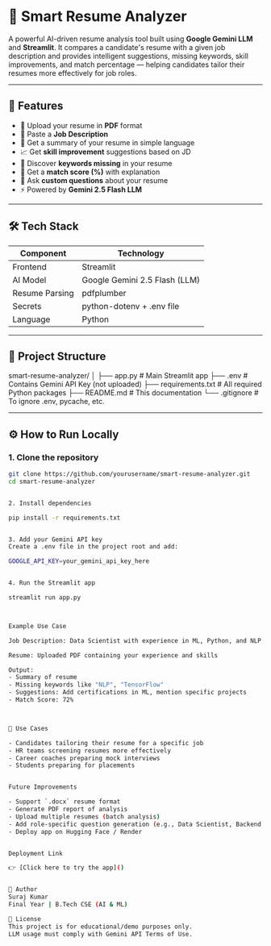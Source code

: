 # 📄 Smart Resume Analyzer

A powerful AI-driven resume analysis tool built using **Google Gemini LLM** and **Streamlit**. It compares a candidate's resume with a given job description and provides intelligent suggestions, missing keywords, skill improvements, and match percentage — helping candidates tailor their resumes more effectively for job roles.

---

## 🚀 Features

- 📂 Upload your resume in **PDF** format
- 📝 Paste a **Job Description**
- 📃 Get a summary of your resume in simple language
- 📈 Get **skill improvement** suggestions based on JD
- 🔑 Discover **keywords missing** in your resume
- 🎯 Get a **match score (%)** with explanation
- 💬 Ask **custom questions** about your resume
- ⚡ Powered by **Gemini 2.5 Flash LLM**

---

## 🛠️ Tech Stack

| Component      | Technology                     |
|----------------|--------------------------------|
| Frontend       | Streamlit                      |
| AI Model       | Google Gemini 2.5 Flash (LLM)  |
| Resume Parsing | pdfplumber                     |
| Secrets        | python-dotenv + .env file      |
| Language       | Python                         |

---

## 📁 Project Structure

smart-resume-analyzer/
│
├── app.py # Main Streamlit app
├── .env # Contains Gemini API Key (not uploaded)
├── requirements.txt # All required Python packages
├── README.md # This documentation
└── .gitignore # To ignore .env, pycache, etc.




---

## ⚙️ How to Run Locally

### 1. Clone the repository
```bash
git clone https://github.com/yourusername/smart-resume-analyzer.git
cd smart-resume-analyzer


2. Install dependencies

pip install -r requirements.txt


3. Add your Gemini API key
Create a .env file in the project root and add:

GOOGLE_API_KEY=your_gemini_api_key_here


4. Run the Streamlit app

streamlit run app.py



Example Use Case

Job Description: Data Scientist with experience in ML, Python, and NLP

Resume: Uploaded PDF containing your experience and skills

Output:
- Summary of resume
- Missing keywords like "NLP", "TensorFlow"
- Suggestions: Add certifications in ML, mention specific projects
- Match Score: 72%



📌 Use Cases 

- Candidates tailoring their resume for a specific job
- HR teams screening resumes more effectively
- Career coaches preparing mock interviews
- Students preparing for placements


Future Improvements

- Support `.docx` resume format
- Generate PDF report of analysis
- Upload multiple resumes (batch analysis)
- Add role-specific question generation (e.g., Data Scientist, Backend Dev)
- Deploy app on Hugging Face / Render


Deployment Link 

👉 [Click here to try the app]()


📄 Author
Suraj Kumar
Final Year | B.Tech CSE (AI & ML)

🔐 License
This project is for educational/demo purposes only.
LLM usage must comply with Gemini API Terms of Use.